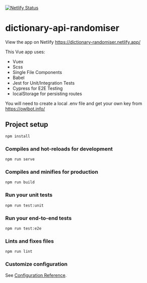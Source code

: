 [![Netlify Status](https://api.netlify.com/api/v1/badges/33675f30-2cfc-462e-9ed7-475ca0b06ef8/deploy-status)](https://app.netlify.com/sites/dictionary-randomiser/deploys)

# dictionary-api-randomiser

View the app on Netlify https://dictionary-randomiser.netlify.app/

This Vue app uses:
- Vuex
- Scss
- Single File Components
- Babel
- Jest for Unit/Integration Tests
- Cypress for E2E Testing
- localStorage for persisting routes

You will need to create a local .env file and get your own key from https://owlbot.info/

## Project setup
```
npm install
```

### Compiles and hot-reloads for development
```
npm run serve
```

### Compiles and minifies for production
```
npm run build
```

### Run your unit tests
```
npm run test:unit
```

### Run your end-to-end tests
```
npm run test:e2e
```

### Lints and fixes files
```
npm run lint
```

### Customize configuration
See [Configuration Reference](https://cli.vuejs.org/config/).
